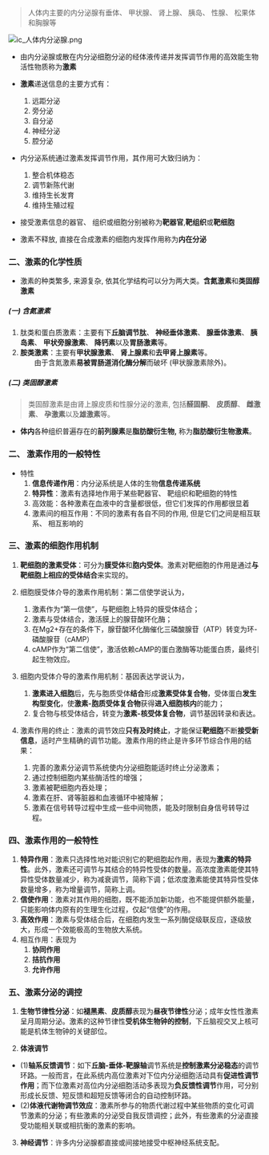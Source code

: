 >人体内主要的内分泌腺有垂体、 甲状腺、 肾上腺、 胰岛、 性腺、 松果体和胸腺等

![ic_人体内分泌腺.png](https://obsidian-1303144804.cos.ap-guangzhou.myqcloud.com/picgo/202311272242371.png)

- 由内分泌腺或散在内分泌细胞分泌的经体液传递并发挥调节作用的高效能生物活性物质称为**激素**
- **激素**递送信息的主要方式有：
	1. 远距分泌
	2. 旁分泌
	3. 自分泌
	4. 神经分泌
	5. 腔分泌
- 内分泌系统通过激素发挥调节作用，其作用可大致归纳为：
	1. 整合机体稳态
	2. 调节新陈代谢
	3. 维持生长发育
	4. 维持生殖过程  

- 接受激素信息的器官、 组织或细胞分别被称为**靶器官**,**靶组织**或**靶细胞**
- 激素不释放, 直接在合成激素的细胞内发挥作用称为**内在分泌**
### 二、激素的化学性质
- 激素的种类繁多, 来源复杂, 依其化学结构可以分为两大类。**含氮激素**和**类固醇激素**
##### (一) 含氮激素
1. 肽类和蛋白质激素：主要有下**丘脑调节肽**、 **神经垂体激素**、 **腺垂体激素**、 **胰岛素**、 **甲状旁腺激素**、 **降钙素**以及**胃肠激素**等。
2. **胺类激素**：主要有**甲状腺激素**、 **肾上腺素**和**去甲肾上腺素**等。  
　　由于含氮激素**易被胃肠道消化酶分解**而破坏 (甲状腺激素除外)。 
##### (二) 类固醇激素
>类固醇激素是由肾上腺皮质和性腺分泌的激素, 包括**醛固酮**、 **皮质醇**、 **雌激素**、 **孕激素**以及**雄激素**等。

- **体内**各种组织普遍存在的**前列腺素**是**脂肪酸衍生物,** 称为**脂肪酸衍生物激素**。

### 二、 激素作用的一般特性

- 特性
	1. **信息传递作用**：内分泌系统是人体的生物**信息传递系统**
	2. **特异性**：激素有选择地作用于某些靶器官、 靶组织和靶细胞的特性
	3. 高效能：各种激素在血液中的含量都很低，但它们发挥的作用都很显着
	4. 激素间的相互作用：不同的激素有各自不同的作用, 但是它们之间是相互联系、 相互影响的


### 三、激素的细胞作用机制

1. **靶细胞的激素受体**：可分为**膜受体**和**胞内受体**。激素对靶细胞的作用是通过**与靶细胞上相应的受体结合**来实现的。

2. 细胞膜受体介导的激素作用机制：第二信使学说认为，
	1. 激素作为“第一信使”，与靶细胞上特异的膜受体结合；
	2. 激素与受体结合，激活膜上的腺苷酸环化酶；
	3. 在Mg2+存在的条件下，腺苷酸环化酶催化三磷酸腺苷（ATP）转变为环-磷酸腺苷（cAMP）
	4. cAMP作为“第二信使”，激活依赖cAMP的蛋白激酶等功能蛋白质，最终引起生物效应。

3. 细胞内受体介导的激素作用机制：基因表达学说认为，
	1. **激素进入细胞**后，先与胞质受体**结合**形成**激素受体复合物**，受体蛋白**发生构型变化**，使**激素-胞质受体复合物**获得**进入细胞核内**的能力；
	2. 复合物与核受体结合，转变为**激素-核受体复合物**，调节基因转录和表达。
4. 激素作用的终止：激素的调节效应**只有及时终止**，才能保证**靶细胞**不断**接受新信息**，适时产生精确的调节功能。激素作用的终止是许多环节综合作用的结果：
	1. 完善的激素分泌调节系统使内分泌细胞能适时终止分泌激素；
	2. 通过控制细胞内某些酶活性的增强；
	3. 激素被靶细胞内吞处理；
	4. 激素在肝、肾等脏器和血液循环中被降解；
	5. 激素在信号转导过程中生成一些中间物质，能及时限制自身信号转导过程。

### 四、激素作用的一般特性

1. **特异作用**：激素只选择性地对能识别它的靶细胞起作用，表现为**激素的特异性**。此外，激素还可调节与其结合的特异性受体的数量。高浓度激素能使其特异性受体数量减少，称为减衰调节，简称下调；低浓度激素能使其特异性受体数量增多，称为增量调节，简称上调。
2. **信使作用**：激素对其作用的细胞，既不能添加新功能，也不能提供额外能量，只能影响体内原有的生理生化过程，仅起“信使”的作用。
3. **高效作用**：激素与受体结合后，在细胞内发生一系列酶促级联反应，逐级放大，形成一个效能极高的生物放大系统。
4. 相互作用：表现为
	1. **协同作用**
	2. **拮抗作用**
	3. **允许作用**
### 五、激素分泌的调控

1. **生物节律性分泌**：如**褪黑素**、**皮质醇**表现为**昼夜节律性**分泌；成年女性性激素呈月周期分泌。激素的这种节律性**受机体生物钟的控制**，下丘脑视交叉上核可能是机体生物钟的关键部位。

2. **体液调节**
- (1)**轴系反馈调节**：如下**丘脑-垂体-靶腺轴**调节系统是**控制激素分泌稳态**的调节环路。一般而言，在此系统内高位激素对下位内分泌细胞活动具有**促进性调节作用**；而下位激素对高位内分泌细胞活动多表现为**负反馈性调节**作用，可分别形成长反馈、短反馈和超短反馈等闭合的自动控制环路。
- (2)**体液代谢物调节效应**：激素所参与的物质代谢过程中某些物质的变化可调节激素的分泌；有些激素的分泌受自我反馈调控；此外，有些激素的分泌直接受功能相关联或相抗衡的激素的影响。

3. **神经调节**：许多内分泌腺都直接或间接地接受中枢神经系统支配。